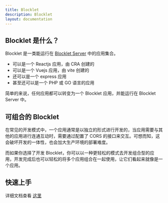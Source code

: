```yaml
---
title: Blocklet
description: Blocklet
layout: documentation
---
```


## Blocklet 是什么？

Blocklet 是一类能运行在 [Blocklet Server](/introduction/blocklet-server) 中的应用集合。

- 可以是一个 Reactjs 应用，由 CRA 创建的
- 可以是一个 Vuejs 应用，由 vite 创建的
- 还可以是一个 express 应用
- 甚至还可以是一个 PHP 或 GO 语言的应用

简单的来说，任何应用都可以转变为一个 Blocklet 应用，并能运行在 Blocklet Server 中。


## 可组合的 Blocklet
在常见的开发模式中，一个应用通常是以独立的形式进行开发的，当应用需要与其他的应用进行连通互动时，需要通过配置了 CORS 的接口来交互。可想而知，这会破坏开发的一体性，也会加大生产环境的部署难度。

而如果你选择了开发 Blocklet，你可以以一种更轻松的模式去开发组合型的应用，开发完成后也可以轻松的将多个应用组合在一起使用，让它们看起来就像是一个应用。

## 快速上手
详细文档查看 [这里](/development/getting-started)
